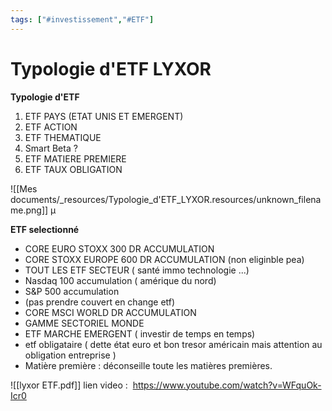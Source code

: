 ```yaml
---
tags: ["#investissement","#ETF"]
---
```

# Typologie d'ETF LYXOR

**Typologie d'ETF**

1. ETF PAYS (ETAT UNIS ET EMERGENT)
2. ETF ACTION 
3. ETF THEMATIQUE 
4. Smart Beta ?
5. ETF MATIERE PREMIERE 
6. ETF TAUX OBLIGATION

![[Mes documents/_resources/Typologie_d'ETF_LYXOR.resources/unknown_filename.png]]
µ

**ETF selectionné** 

* CORE EURO STOXX 300 DR ACCUMULATION
* CORE STOXX EUROPE 600 DR ACCUMULATION (non eliginble pea)
* TOUT LES ETF SECTEUR ( santé immo technologie ...)
* Nasdaq 100 accumulation ( amérique du nord)
* S&P 500 accumulation
* (pas prendre couvert en change etf)
* CORE MSCI WORLD DR ACCUMULATION 
* GAMME SECTORIEL MONDE 
* ETF MARCHE EMERGENT ( investir de temps en temps)
* etf obligataire ( dette état euro et bon tresor américain mais attention au obligation entreprise )
* Matière première : déconseille toute les matières premières. 

![[lyxor ETF.pdf]]
lien video :  <https://www.youtube.com/watch?v=WFquOk-Icr0>
